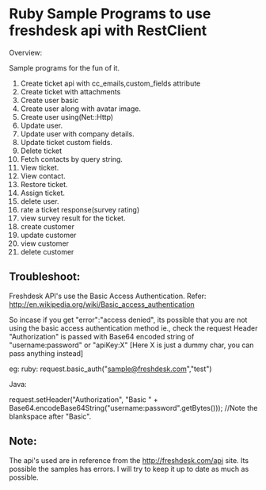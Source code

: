 Ruby Sample Programs to use freshdesk api with RestClient
=========================================================
Overview: 

Sample programs for the fun of it.

1. Create ticket api with cc_emails,custom_fields attribute
2. Create ticket with attachments
3. Create user basic
4. Create user along with avatar image.
5. Create user using(Net::Http)
6. Update user.
7. Update user with company details.
8. Update ticket custom fields.
9. Delete ticket
10. Fetch contacts by query string.
11. View ticket.
12. View contact.
13. Restore ticket.
14. Assign ticket.
15. delete user.
16. rate a ticket response(survey rating)
17. view survey result for the ticket.
18. create customer
19. update customer
20. view customer
21. delete customer

Troubleshoot:
------------
Freshdesk API's use the Basic Access Authentication.
Refer:
http://en.wikipedia.org/wiki/Basic_access_authentication

So incase if you get "error":"access denied", its possible that you are not using the basic access authentication method ie., check the request Header "Authorization" is passed with Base64 encoded string of  "username:password" or "apiKey:X" [Here X is just a dummy char, you can pass anything instead]

eg:
ruby:
 request.basic_auth("sample@freshdesk.com","test")

Java:

 request.setHeader("Authorization", "Basic " + Base64.encodeBase64String("username:password".getBytes())); //Note the blankspace after "Basic".

Note:
-----
The api's used are in reference from the http://freshdesk.com/api site. Its possible the samples has errors. 
I will try to keep it up to date as much as possible.
